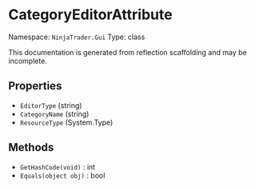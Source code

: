 # CategoryEditorAttribute

Namespace: `NinjaTrader.Gui`
Type: class

This documentation is generated from reflection scaffolding and may be incomplete.

## Properties
- `EditorType` (string)
- `CategoryName` (string)
- `ResourceType` (System.Type)

## Methods
- `GetHashCode(void)` : int
- `Equals(object obj)` : bool
